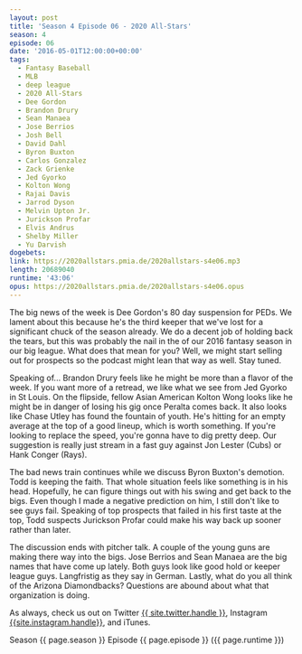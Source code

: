 ```yaml
---
layout: post
title: 'Season 4 Episode 06 - 2020 All-Stars'
season: 4
episode: 06
date: '2016-05-01T12:00:00+00:00'
tags:
  - Fantasy Baseball
  - MLB
  - deep league
  - 2020 All-Stars
  - Dee Gordon
  - Brandon Drury
  - Sean Manaea
  - Jose Berrios
  - Josh Bell
  - David Dahl
  - Byron Buxton
  - Carlos Gonzalez
  - Zack Grienke
  - Jed Gyorko
  - Kolton Wong
  - Rajai Davis
  - Jarrod Dyson
  - Melvin Upton Jr.
  - Jurickson Profar
  - Elvis Andrus
  - Shelby Miller
  - Yu Darvish
dogebets:
link: https://2020allstars.pmia.de/2020allstars-s4e06.mp3
length: 20689040
runtime: '43:06'
opus: https://2020allstars.pmia.de/2020allstars-s4e06.opus
---
```

The big news of the week is Dee Gordon's 80 day suspension for PEDs.  We lament about this because he's the third keeper that we've lost for a significant chuck of the season already.  We do a decent job of holding back the tears, but this was probably the nail in the of our 2016 fantasy season in our big league.  What does that mean for you?  Well, we might start selling out for prospects so the podcast might lean that way as well.  Stay tuned.  

Speaking of... Brandon Drury feels like he might be more than a flavor of the week.  If you want more of a retread, we like what we see from Jed Gyorko in St Louis.  On the flipside, fellow Asian American Kolton Wong looks like he might be in danger of losing his gig once Peralta comes back.  It also looks like Chase Utley has found the fountain of youth.  He's hitting for an empty average at the top of a good lineup, which is worth something.  If you're looking to replace the speed, you're gonna have to dig pretty deep.  Our suggestion is really just stream in a fast guy against Jon Lester (Cubs) or Hank Conger (Rays).  

The bad news train continues while we discuss Byron Buxton's demotion.  Todd is keeping the faith.  That whole situation feels like something is in his head.  Hopefully, he can figure things out with his swing and get back to the bigs.  Even though I made a negative prediction on him, I still don't like to see guys fail.  Speaking of top prospects that failed in his first taste at the top, Todd suspects Jurickson Profar could make his way back up sooner rather than later.  

The discussion ends with pitcher talk.  A couple of the young guns are making there way into the bigs.  Jose Berrios and Sean Manaea are the big names that have come up lately.  Both guys look like good hold or keeper league guys.  Langfristig as they say in German.  Lastly, what do you all think of the Arizona Diamondbacks?  Questions are abound about what that organization is doing.  

As always, check us out on Twitter [{{ site.twitter.handle }}]({{site.twitter.url}}), Instagram [{{site.instagram.handle}}]({{site.instagram.url}}), and iTunes.  

Season {{ page.season }} Episode {{ page.episode }} ({{ page.runtime }})  
